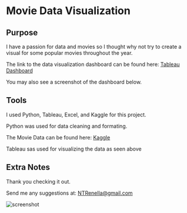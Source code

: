 # Movie Data Visualization
## Purpose
I have a passion for data and movies so I thought why not try to create a visual for some popular movies throughout the year.

The link to the data visualization dashboard can be found here: [Tableau Dashboard](https://public.tableau.com/app/profile/noah.renella/viz/MovieVisual_17217677790510/DataDashboard?publish=yes)

You may also see a screenshot of the dashboard below.

## Tools
I used Python, Tableau, Excel, and Kaggle for this project.

Python was used for data cleaning and formating.

The Movie Data can be found here: [Kaggle](https://www.kaggle.com/datasets/danielgrijalvas/movies)

Tableau sas used for visualizing the data as seen above

## Extra Notes

Thank you checking it out.

Send me any suggestions at: NTRenella@gmail.com

![screenshot]()
